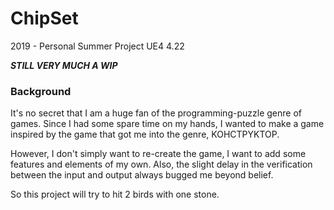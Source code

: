 # ChipSet
2019 - Personal Summer Project UE4 4.22

**_STILL VERY MUCH A WIP_**

### Background
It's no secret that I am a huge fan of the programming-puzzle genre of games.
Since I had some spare time on my hands, I wanted to make a game inspired by the game that got me into the genre, KOHCTPYKTOP.

However, I don't simply want to re-create the game, I want to add some features and elements of my own.
Also, the slight delay in the verification between the input and output always bugged me beyond belief.

So this project will try to hit 2 birds with one stone.
